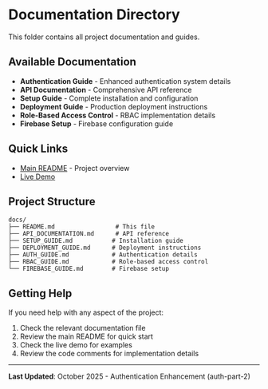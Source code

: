 # Documentation Directory

This folder contains all project documentation and guides.

## Available Documentation

- **Authentication Guide** - Enhanced authentication system details
- **API Documentation** - Comprehensive API reference
- **Setup Guide** - Complete installation and configuration
- **Deployment Guide** - Production deployment instructions
- **Role-Based Access Control** - RBAC implementation details
- **Firebase Setup** - Firebase configuration guide

## Quick Links

- [Main README](../README.md) - Project overview
- [Live Demo](https://justforview-f7msczfiv-mohasin-ahamed-chinnapattans-projects.vercel.app)

## Project Structure

```
docs/
├── README.md                 # This file
├── API_DOCUMENTATION.md      # API reference
├── SETUP_GUIDE.md           # Installation guide
├── DEPLOYMENT_GUIDE.md      # Deployment instructions
├── AUTH_GUIDE.md            # Authentication details
├── RBAC_GUIDE.md            # Role-based access control
└── FIREBASE_GUIDE.md        # Firebase setup
```

## Getting Help

If you need help with any aspect of the project:

1. Check the relevant documentation file
2. Review the main README for quick start
3. Check the live demo for examples
4. Review the code comments for implementation details

---

**Last Updated**: October 2025 - Authentication Enhancement (auth-part-2)
